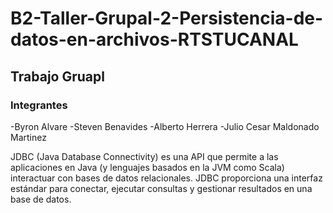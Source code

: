 # B2-Taller-Grupal-2-Persistencia-de-datos-en-archivos-RTSTUCANAL
## Trabajo Gruapl
### Integrantes
-Byron Alvare
-Steven Benavides
-Alberto Herrera
-Julio Cesar Maldonado Martinez

JDBC (Java Database Connectivity) es una API que permite a las aplicaciones en Java (y lenguajes basados en la JVM como Scala) interactuar con bases de datos relacionales. JDBC proporciona una interfaz estándar para conectar, ejecutar consultas y gestionar resultados en una base de datos.
